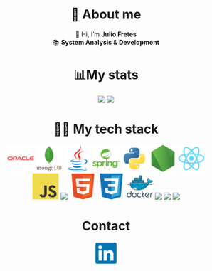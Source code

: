 <div align="center">
	
# 📖 About me 

👋 Hi, I’m <b>Julio Fretes</b>
<br>
📚 <b>System Analysis & Development</b><br>
</div>

<div align="center">

# 📊My stats
<div align="center">
	<img height="150em" src="https://github-readme-stats.vercel.app/api?username=JulioFretes&theme=transparent&show_icons=true&hide_title=true" />
	<img height="150em" src="https://github-readme-stats.vercel.app/api/top-langs/?username=JulioFretes&theme=transparent&layout=compact&hide_title=true" />
</div>

<div align="center">

# 👨‍💻 My tech stack
<div align="center">
	<img height="60" src="https://raw.githubusercontent.com/devicons/devicon/master/icons/oracle/oracle-original.svg" />
	<img height="60" src="https://raw.githubusercontent.com/devicons/devicon/master/icons/mongodb/mongodb-original-wordmark.svg" />
	<img height="60" src="https://raw.githubusercontent.com/devicons/devicon/1119b9f84c0290e0f0b38982099a2bd027a48bf1/icons/java/java-original.svg" />
	<img height="60" src="https://raw.githubusercontent.com/devicons/devicon/master/icons/spring/spring-original-wordmark.svg" />
	<img height="60" src="https://raw.githubusercontent.com/devicons/devicon/1119b9f84c0290e0f0b38982099a2bd027a48bf1/icons/python/python-original.svg" />
	<img height="60" src="https://raw.githubusercontent.com/devicons/devicon/master/icons/nodejs/nodejs-original.svg" />
	<img height="60" src="https://raw.githubusercontent.com/devicons/devicon/1119b9f84c0290e0f0b38982099a2bd027a48bf1/icons/react/react-original.svg" />
	<img height="60" src="https://raw.githubusercontent.com/devicons/devicon/1119b9f84c0290e0f0b38982099a2bd027a48bf1/icons/javascript/javascript-original.svg" />
	<img height="60" src="https://raw.githubusercontent.com/devicons/devicon/blob/6910f0503efdd315c8f9b858234310c06e04d9c0/icons/typescript/typescript-original.svg" />
	<img height="60" src="https://raw.githubusercontent.com/devicons/devicon/1119b9f84c0290e0f0b38982099a2bd027a48bf1/icons/html5/html5-original.svg" />
	<img height="60" src="https://raw.githubusercontent.com/devicons/devicon/1119b9f84c0290e0f0b38982099a2bd027a48bf1/icons/css3/css3-original.svg" />
	<img height="60" src="https://raw.githubusercontent.com/devicons/devicon/master/icons/docker/docker-original-wordmark.svg" />
	<img height="60" src="https://raw.githubusercontent.com/devicons/devicon/blob/6910f0503efdd315c8f9b858234310c06e04d9c0/icons/csharp/csharp-plain.svg" />
	<img height="60" src="https://raw.githubusercontent.com/devicons/devicon/blob/6910f0503efdd315c8f9b858234310c06e04d9c0/icons/dot-net/dot-net-plain-wordmark.svg" />
	<img height="60" src="https://raw.githubusercontent.com/devicons/devicon/blob/6910f0503efdd315c8f9b858234310c06e04d9c0/icons/azure/azure-original.svg" />
</div>

<div align="center">

# Contact

<a href="https://www.linkedin.com/in/julio-fretes-618749233/" target="_blank">
  <img height="50" src="https://raw.githubusercontent.com/devicons/devicon/1119b9f84c0290e0f0b38982099a2bd027a48bf1/icons/linkedin/linkedin-original.svg" alt="linkedin"/>
</a>
</div>

